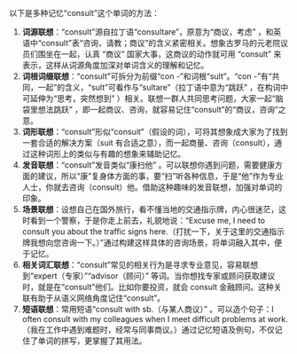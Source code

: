 以下是多种记忆“consult”这个单词的方法：
1. **词源联想**：“consult”源自拉丁语“consultare”，原意为“商议，考虑” ，和英语中“consult”表“咨询，请教；商议”的含义紧密相关。想象古罗马的元老院议员们围坐在一起，认真 “商议” 国家大事，这商议的动作就可用 “consult” 来表示，这样从词源角度加深对单词含义的理解和记忆。
2. **词根词缀联想**：“consult”可拆分为前缀“con -”和词根“sult”。“con -”有“共同，一起”的含义，“sult”可看作与“sultare”（拉丁语中意为“跳跃” ，在构词中可延伸为“思考，突然想到” ）相关。联想一群人共同思考问题，大家一起“脑袋里想法跳跃” ，即一起商议、咨询，就容易记住“consult”的“商议，咨询”之意。
3. **词形联想**：“consult”形似“consuit”（假设的词），可将其想象成大家为了找到一套合适的解决方案（suit 有合适之意），而一起商量、咨询（consult），通过这种词形上的类似与有趣的想象来辅助记忆。
4. **发音联想**：“consult”发音类似“康扫他” 。可以联想你遇到问题，需要健康方面的建议，所以“康”复身体方面的事，要“扫”听各种信息，于是“他”作为专业人士，你就去咨询（consult）他。借助这种趣味的发音联想，加强对单词的印象。
5. **场景联想**：设想自己在国外旅行，看不懂当地的交通指示牌，内心很迷茫，这时看到一个警察，于是你走上前去，礼貌地说：“Excuse me, I need to consult you about the traffic signs here.（打扰一下，关于这里的交通指示牌我想向您咨询一下。）”通过构建这样具体的咨询场景，将单词融入其中，便于记忆。
6. **相关词汇联想**：“consult”常见的相关行为是寻求专业意见，容易联想到“expert（专家）”“advisor（顾问）” 等词。当你想找专家或顾问获取建议时，就是在“consult”他们。比如你要投资，就会 consult 金融顾问。这种关联有助于从语义网络角度记住“consult”。
7. **短语联想**：常用短语“consult with sb.（与某人商议）” 。可以造个句子：I often consult with my colleagues when I meet difficult problems at work.（我在工作中遇到难题时，经常与同事商议。）通过记忆短语及例句，不仅记住了单词的拼写，更掌握了其用法。 